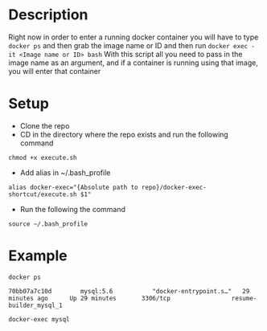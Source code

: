 # Description
Right now in order to enter a running docker container you will have to type ```docker ps``` and then grab the image name or ID and then run ```docker exec -it <Image name or ID> bash```
With this script all you need to pass in the image name as an argument, and if a container is running using that image, you will enter that container
# Setup
* Clone the repo
* CD in the directory where the repo exists and run the following command
```
chmod +x execute.sh
```
* Add alias in ~/.bash_profile 
```
alias docker-exec="{Absolute path to repo}/docker-exec-shortcut/execute.sh $1"
```
* Run the following the command 
```
source ~/.bash_profile
```
# Example
```
docker ps 
```
```
70bb07a7c10d        mysql:5.6           "docker-entrypoint.s…"   29 minutes ago      Up 29 minutes       3306/tcp                 resume-builder_mysql_1
```
```
docker-exec mysql
```
